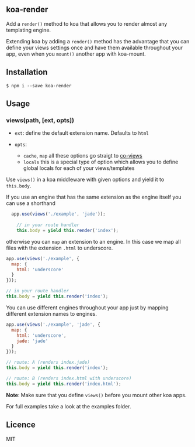 ## koa-render
 
Add a `render()` method to koa that allows you to render almost any templating engine.
 
Extending koa by adding a `render()` method has the advantage that you can define your views settings once and have them available throughout your app, even when you `mount()` another app with koa-mount.
 
## Installation
 
    $ npm i --save koa-render
 
## Usage
 
### views(path, [ext, opts])
 
* `ext`: define the default extension name. Defaults to `html`
* `opts`:

  * `cache`, `map` all these options go straigt to [co-views](https://github.com/visionmedia/co-views)
  * `locals` this is a special type of option which allows you to define global locals for each of your views/templates
 
Use `views()` in a koa middleware with given options and yield it to `this.body`.

If you use an engine that has the same extension as the engine itself you can use a shorthand

```javascript
  app.use(views('./example', 'jade'));
    
    // in your route handler
    this.body = yield this.render('index');
```

otherwise you can `map` an extension to an engine. In this case we map all files with the extension `.html` to underscore.

```javascript
app.use(views('./example', {
  map: {
    html: 'underscore'
  }
}));

// in your route handler
this.body = yield this.render('index');
```

You can use different engines throughout your app just by mapping different extension names to engines.

```javascript
app.use(views('./example', 'jade', {
  map: {
    html: 'underscore',
    jade: 'jade'
  }
}));

// route: A (renders index.jade)
this.body = yield this.render('index');

// route: B (renders index.html with underscore)
this.body = yield this.render('index.html');
```

__Note__: Make sure that you define `views()` before you mount other koa apps.
 
For full examples take a look at the examples folder.
 
## Licence
 
MIT
